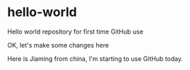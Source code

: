 # hello-world
Hello world repository for first time GitHub use

OK, let's make some changes here

Here is Jiaming from china, I'm starting to use GitHub today.
